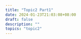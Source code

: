 ```yaml
---
title: "Topic2 Part1"
date: 2024-01-23T21:03:08+08:00
draft: false
description: ""
topics: "topic2"
---
```


<!--more-->
